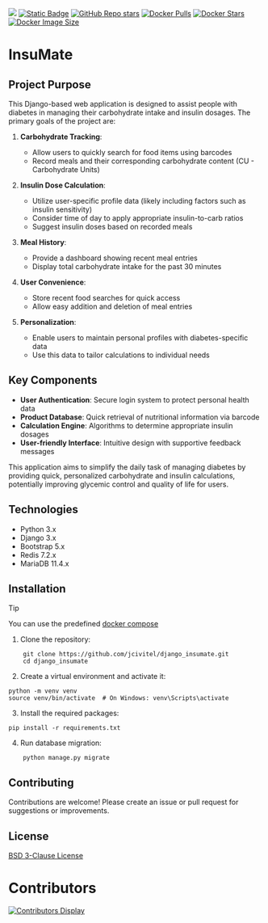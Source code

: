 [![](https://img.shields.io/maintenance/yes/2024)](https://github.com/jcivitel/)
[![Static Badge](https://img.shields.io/badge/GitHub-jcivitell-green?logo=github)](https://github.com/jcivitel/django_insumate)
[![GitHub Repo stars](https://img.shields.io/github/stars/jcivitel/django_insumate)](https://github.com/jcivitel/django_insumate)
[![Docker Pulls](https://img.shields.io/docker/pulls/jcivitell/insumate?logo=docker)](https://hub.docker.com/r/jcivitell/insumate)
[![Docker Stars](https://img.shields.io/docker/stars/jcivitell/insumate?logo=docker)](https://hub.docker.com/r/jcivitell/insumate)
[![Docker Image Size](https://img.shields.io/docker/image-size/jcivitell/insumate/latest?logo=docker)](https://hub.docker.com/r/jcivitell/insumate)


# InsuMate

## Project Purpose

This Django-based web application is designed to assist people with diabetes in managing their carbohydrate intake and insulin dosages. The primary goals of the project are:

1. **Carbohydrate Tracking**:
   - Allow users to quickly search for food items using barcodes
   - Record meals and their corresponding carbohydrate content (CU - Carbohydrate Units)

2. **Insulin Dose Calculation**:
   - Utilize user-specific profile data (likely including factors such as insulin sensitivity)
   - Consider time of day to apply appropriate insulin-to-carb ratios
   - Suggest insulin doses based on recorded meals

3. **Meal History**:
   - Provide a dashboard showing recent meal entries
   - Display total carbohydrate intake for the past 30 minutes

4. **User Convenience**:
   - Store recent food searches for quick access
   - Allow easy addition and deletion of meal entries

5. **Personalization**:
   - Enable users to maintain personal profiles with diabetes-specific data
   - Use this data to tailor calculations to individual needs

## Key Components

- **User Authentication**: Secure login system to protect personal health data
- **Product Database**: Quick retrieval of nutritional information via barcode
- **Calculation Engine**: Algorithms to determine appropriate insulin dosages
- **User-friendly Interface**: Intuitive design with supportive feedback messages

This application aims to simplify the daily task of managing diabetes by providing quick, personalized carbohydrate and insulin calculations, potentially improving glycemic control and quality of life for users.

## Technologies

- Python 3.x
- Django 3.x
- Bootstrap 5.x
- Redis 7.2.x
- MariaDB 11.4.x

## Installation
>[!TIP]
> You can use the predefined [docker compose](docs/quickstart)

1. Clone the repository:

```
    git clone https://github.com/jcivitel/django_insumate.git
    cd django_insumate
```

2. Create a virtual environment and activate it:

```
python -m venv venv
source venv/bin/activate  # On Windows: venv\Scripts\activate
```

3. Install the required packages:

```
pip install -r requirements.txt
```

4. Run database migration:

```
    python manage.py migrate
```

## Contributing

Contributions are welcome! Please create an issue or pull request for suggestions or improvements.

## License

[BSD 3-Clause License](LICENSE)

# Contributors
[![Contributors Display](https://badges.pufler.dev/contributors/jcivitel/django_insumate?size=50&padding=5&bots=false)](https://github.com/jcivitel/django_insumate/graphs/contributors)
